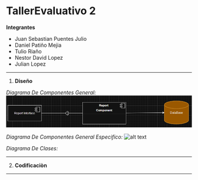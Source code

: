 # TallerEvaluativo 2

**Integrantes**
- Juan Sebastian Puentes Julio
- Daniel Patiño Mejia
- Tulio Riaño
- Nestor David Lopez
- Julian Lopez

---

1. **Diseño**

*Diagrama De Componentes General:*
![alt text](docs/imagenes/componentesGeneral.png)

*Diagrama De Componentes General Especifico:*
![alt text](docs/imagenes/componentesEspecifico.png)

*Diagrama De Clases:*

---

2. **Codificaciòn**


---